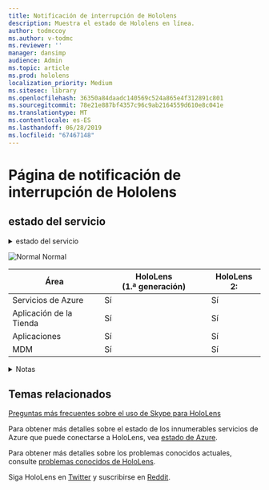 ```yaml
---
title: Notificación de interrupción de Hololens
description: Muestra el estado de Hololens en línea.
author: todmccoy
ms.author: v-todmc
ms.reviewer: ''
manager: dansimp
audience: Admin
ms.topic: article
ms.prod: hololens
localization_priority: Medium
ms.sitesec: library
ms.openlocfilehash: 36350a84daadc140569c524a865e4f312891c801
ms.sourcegitcommit: 78e21e887bf4357c96c9ab2164559d610e8c041e
ms.translationtype: MT
ms.contentlocale: es-ES
ms.lasthandoff: 06/28/2019
ms.locfileid: "67467148"
---
```

# <a name="hololens-outage-notification-page"></a>Página de notificación de interrupción de Hololens

## <a name="service-status"></a>estado del servicio

<details>
<summary>estado del servicio</summary>

![Sí](images/checkmark.png) Los servicios funcionan con normalidad

</details>

![Normal](images/checkmark.png) Normal

Área|HoloLens (1.ª generación)|HoloLens 2:
---|---|---
Servicios de Azure|Sí|Sí
Aplicación de la Tienda|Sí|Sí
Aplicaciones|Sí|Sí
MDM|Sí|Sí

<details>
<summary>Notas</summary>

(Notas van aquí)

</details>

## <a name="related-topics"></a>Temas relacionados

[Preguntas más frecuentes sobre el uso de Skype para HoloLens](https://support.skype.com/en/faq/FA34641/frequently-asked-questions-about-using-skype-for-hololens)

Para obtener más detalles sobre el estado de los innumerables servicios de Azure que puede conectarse a HoloLens, vea [estado de Azure](https://azure.microsoft.com/en-us/status/).

Para obtener más detalles sobre los problemas conocidos actuales, consulte [problemas conocidos de HoloLens](https://docs.microsoft.com/en-us/windows/mixed-reality/hololens-known-issues).

Siga HoloLens en [Twitter](https://twitter.com/HoloLens) y suscribirse en [Reddit](https://www.reddit.com/r/HoloLens/).
